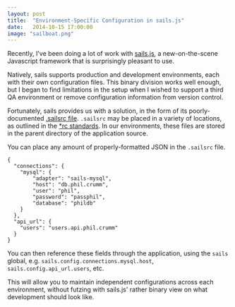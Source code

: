 ```yaml
---
layout: post
title:  "Environment-Specific Configuration in sails.js"
date:   2014-10-15 17:00:00
image: "sailboat.png"
---
```


Recently, I've been doing a lot of work with [sails.js](http://sailsjs.org/#/), a new-on-the-scene Javascript framework that is surprisingly pleasant to use.

Natively, sails supports production and development environments, each with their own configuration files. This binary division works well enough, but I began to find limitations in the setup when I wished to support a third QA environment or remove configuration information from version control.

Fortunately, sails provides us with a solution, in the form of its poorly-documented [.sailsrc file](http://sailsjs.org/#/documentation/concepts/Configuration/usingsailsrcfiles.html). `.sailsrc` may be placed in a variety of locations, as outlined in the [*rc standards](https://github.com/dominictarr/rc#standards). In our environments, these files are stored in the parent directory of the application source.

You can place any amount of properly-formatted JSON in the `.sailsrc` file.

    {
      "connections": {
        "mysql": {
            "adapter": "sails-mysql",
            "host": "db.phil.crumm",
            "user": "phil",
            "password": "passphil",
            "database": "phildb"
        }
      },
      "api_url": {
        "users": "users.api.phil.crumm"
      }
    }

You can then reference these fields through the application, using the `sails` global, e.g. `sails.config.connections.mysql.host`, `sails.config.api_url.users`, etc.

This will allow you to maintain independent configurations across each environment, without futzing with sails.js' rather binary view on what development should look like.